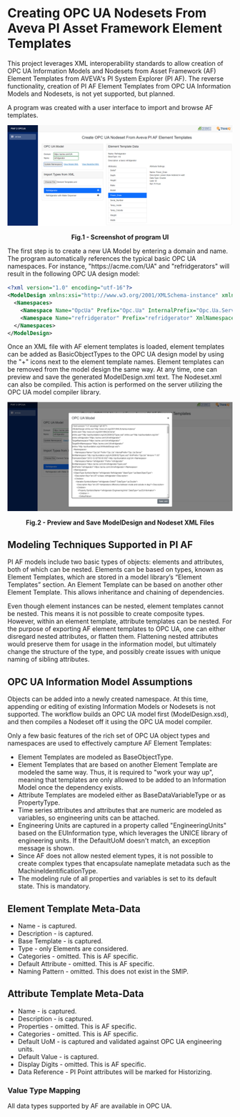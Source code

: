 # Creating OPC UA Nodesets From Aveva PI Asset Framework Element Templates

This project leverages XML interoperability standards to allow creation of OPC UA Information Models and Nodesets from Asset Framework (AF) Element Templates from AVEVA's PI System Explorer (PI AF). The reverse functionality, creation of PI AF Element Templates from OPC UA Information Models and Nodesets, is not yet supported, but planned.

A program was created with a user interface to import and browse AF templates.

![Screenshot](./images/af2ua_screenshot.png)
<p align = "center"><b>Fig.1 - Screenshot of program UI</b></p>

The first step is to create a new UA Model by entering a domain and name. The program automatically references the typical basic OPC UA namespaces. For instance, "ht<span>tps://</span>acme.com/UA" and "refridgerators" will result in the following OPC UA design model:

``` xml
<?xml version="1.0" encoding="utf-16"?>
<ModelDesign xmlns:xsi="http://www.w3.org/2001/XMLSchema-instance" xmlns:xsd="http://www.w3.org/2001/XMLSchema" xmlns:uax="http://opcfoundation.org/UA/2008/02/Types.xsd" xmlns:ua="http://opcfoundation.org/UA/" xmlns:refridgerator="https://acme.com/refridgerator/" TargetNamespace="https://acme.com/refridgerator/" TargetXmlNamespace="https://acme.com/refridgerator/" xmlns="http://opcfoundation.org/UA/ModelDesign.xsd">
  <Namespaces>
    <Namespace Name="OpcUa" Prefix="Opc.Ua" InternalPrefix="Opc.Ua.Server" XmlNamespace="http://opcfoundation.org/UA/2008/02/Types.xsd" XmlPrefix="OpcUa" Version="1.03" PublicationDate="2013-12-02T00:00:00Z">http://opcfoundation.org/UA/</Namespace>
    <Namespace Name="refridgerator" Prefix="refridgerator" XmlNamespace="https://acme.com/refridgerator/Types.xsd" XmlPrefix="refridgerator">https://acme.com/refridgerator/</Namespace>
  </Namespaces>
</ModelDesign>
```

Once an XML file with AF element templates is loaded, element templates can be added as BasicObjectTypes to the OPC UA design model by using the "+" icons next to the element template names. Element templates can be removed from the model design the same way. At any time, one can preview and save the generated ModelDesign.xml text. The Nodeset.xml can also be compiled. This action is performed on the server utilizing the OPC UA model compiler library.

![Screenshot](./images/af2ua_model_preview_screenshot.png)
<p align = "center"><b>Fig.2 - Preview and Save ModelDesign and Nodeset XML Files</b></p>

## Modeling Techniques Supported in PI AF 

PI AF models include two basic types of objects: elements and attributes, both of which can be nested. Elements can be based on types, known as Element Templates, which are stored in a model library’s “Element Templates” section. An Element Template can be based on another other Element Template. This allows inheritance and chaining of dependencies.

Even though element instances can be nested, element templates cannot be nested. This means it is not possible to create composite types. However, within an element template, attribute templates can be nested. For the purpose of exporting AF element templates to OPC UA, one can either disregard nested attributes, or flatten them. Flattening nested attributes would preserve them for usage in the information model, but ultimately change the structure of the type, and possibly create issues with unique naming of sibling attributes.

## OPC UA Information Model Assumptions

Objects can be added into a newly created namespace. At this time, appending or editing of existing Information Models or Nodesets is not supported. The workflow builds an OPC UA model first (ModelDesign.xsd), and then compiles a Nodeset off it using the OPC UA model compiler.

Only a few basic features of the rich set of OPC UA object types and namespaces are used to effectively campture AF Element Templates:

- Element Templates are modeled as BaseObjectType.
- Element Templates that are based on another Element Template are modeled the same way. Thus, it is required to "work your way up", meaning that templates are only allowed to be added to an Information Model once the dependency exists.
- Attribute Templates are modeled either as BaseDataVariableType or as PropertyType.
- Time series attributes and attributes that are numeric are modeled as variables, so engineering units can be attached.
- Engineering Units are captured in a property called "EngineeringUnits" based on the EUInformation type, which leverages the UNICE library of engineering units. If the DefaultUoM doesn't match, an exception message is shown.
- Since AF does not allow nested element types, it is not possible to create complex types that encapsulate nameplate metadata such as the MachineIdentificationType.
- The modeling rule of all properties and variables is set to its default state. This is mandatory. 

## Element Template Meta-Data

- Name - is captured.
- Description - is captured.
- Base Template - is captured.
- Type - only Elements are considered.
- Categories - omitted. This is AF specific.
- Default Attribute - omitted. This is AF specific.
- Naming Pattern - omitted. This does not exist in the SMIP.

## Attribute Template Meta-Data

- Name - is captured.
- Description - is captured.
- Properties - omitted. This is AF specific.
- Categories - omitted. This is AF specific.
- Default UoM - is captured and validated against OPC UA engineering units.
- Default Value - is captured.
- Display Digits - omitted. This is AF specific.
- Data Reference - PI Point attributes will be marked for Historizing.

### Value Type Mapping

All data types supported by AF are available in OPC UA.


